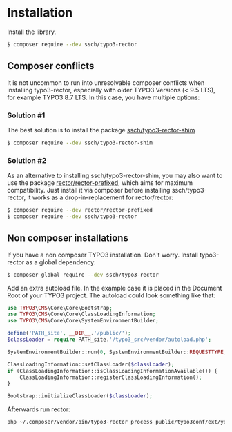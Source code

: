 # Installation

Install the library.

```bash
$ composer require --dev ssch/typo3-rector
```

## Composer conflicts ##

It is not uncommon to run into unresolvable composer conflicts when installing typo3-rector, especially with older TYPO3 Versions (< 9.5 LTS), for example TYPO3 8.7 LTS. In this case, you have multiple options:

### Solution #1 ###

The best solution is to install the package [ssch/typo3-rector-shim](https://github.com/sabbelasichon/typo3-rector-shim)

```bash
$ composer require --dev ssch/typo3-rector-shim
```

### Solution #2 ###

As an alternative to installing ssch/typo3-rector-shim, you may also want to use the package [rector/rector-prefixed](https://github.com/rectorphp/rector-prefixed), which aims for maximum compatibility. Just install it via composer before installing ssch/typo3-rector, it works as a drop-in-replacement for rector/rector:

```bash
$ composer require --dev rector/rector-prefixed
$ composer require --dev ssch/typo3-rector
```

## Non composer installations

If you have a non composer TYPO3 installation. Don´t worry.
Install typo3-rector as a global dependency:

```bash
$ composer global require --dev ssch/typo3-rector
```

Add an extra autoload file. In the example case it is placed in the Document Root of your TYPO3 project.
The autoload could look something like that:

```php
use TYPO3\CMS\Core\Core\Bootstrap;
use TYPO3\CMS\Core\Core\ClassLoadingInformation;
use TYPO3\CMS\Core\Core\SystemEnvironmentBuilder;

define('PATH_site', __DIR__.'/public/');
$classLoader = require PATH_site.'/typo3_src/vendor/autoload.php';

SystemEnvironmentBuilder::run(0, SystemEnvironmentBuilder::REQUESTTYPE_CLI);

ClassLoadingInformation::setClassLoader($classLoader);
if (ClassLoadingInformation::isClassLoadingInformationAvailable()) {
    ClassLoadingInformation::registerClassLoadingInformation();
}

Bootstrap::initializeClassLoader($classLoader);
```

Afterwards run rector:

```bash
php ~/.composer/vendor/bin/typo3-rector process public/typo3conf/ext/your_extension/  -c .rector/config.php -n --autoload-file autoload.php
```
